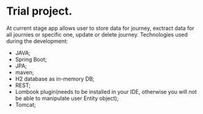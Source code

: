# Trial project.
At current stage app allows user to store data for journey, exctract data for all journies or specific one, update or delete journey.
Technologies used during the development:
- JAVA;
- Spring Boot;
- JPA;
- maven;
- H2 database as in-memory DB;
- REST;
- Lombook plugin(needs to be installed in your IDE, otherwise you will not be able to manipulate user Entity object);
- Tomcat;
